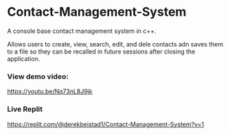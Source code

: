 # Contact-Management-System
A console base contact management system in c++.

Allows users to create, view, search, edit, and dele contacts adn saves them to a file so they can be recalled in future sessions after closing the application.

### View demo video:
https://youtu.be/Nq73nL8J9jk

### Live Replit
https://replit.com/@derekbeistad1/Contact-Management-System?v=1

